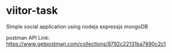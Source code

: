 # viitor-task
SImple social application using nodejs expressjs mongoDB

postman API Link: https://www.getpostman.com/collections/9792c22131ba7890c2c1
